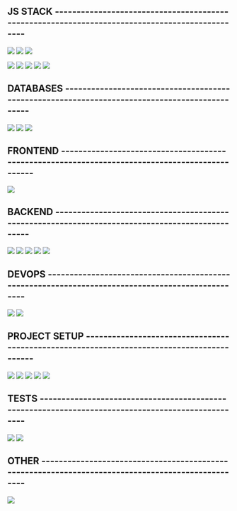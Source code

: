 ## JS STACK -----------------------------------------------------------------------------------------------

<a target="_blank" href="https://developer.mozilla.org/pt-BR/docs/Web/JavaScript"><img src="https://img.shields.io/badge/javascript-%23323330.svg?style=for-the-badge&logo=javascript&logoColor=%23F7DF1E"></a>
<a target="_blank" href="https://nodejs.org"><img src="https://img.shields.io/badge/node.js-6DA55F?style=for-the-badge&logo=node.js&logoColor=white"></a>
<a target="_blank" href="https://www.typescriptlang.org/"><img src="https://img.shields.io/badge/typescript-%23007ACC.svg?style=for-the-badge&logo=typescript&logoColor=white"></a>

<a target="_blank" href="https://reactjs.org/"><img src="https://img.shields.io/badge/react-%2320232a.svg?style=for-the-badge&logo=react&logoColor=%2361DAFB"></a>
<a target="_blank" href="https://nextjs.org/"><img src="https://img.shields.io/badge/Next-322D31?style=for-the-badge&logo=next.js&logoColor=white"></a>
<a target="_blank" href="https://reactnative.dev/"><img src="https://img.shields.io/badge/react_native-%2320232a.svg?style=for-the-badge&logo=react&logoColor=%2361DAFB"></a>
<a target="_blank" href="https://expo.dev/"><img src="https://img.shields.io/badge/expo-%2320232a.svg?style=for-the-badge&logo=expo&logoColor=%2361DAFB"></a>
<a target="_blank" href="https://electronjs.org/"><img src="https://img.shields.io/badge/electron-373737.svg?style=for-the-badge&logo=electron&logoColor=%2361DAFB"></a>

## DATABASES ---------------------------------------------------------------------------------------------- 

<a target="_blank" href="https://www.mysql.com/"><img src="https://img.shields.io/badge/mysql-%2300f.svg?style=for-the-badge&logo=mysql&logoColor=white"></a>
<a target="_blank" href="https://www.postgresql.org/"><img src="https://img.shields.io/badge/postgres-%23316192.svg?style=for-the-badge&logo=postgresql&logoColor=white"></a>
<a target="_blank" href="https://www.mongodb.com/"><img src="https://img.shields.io/badge/MongoDB-%234ea94b.svg?style=for-the-badge&logo=mongodb&logoColor=white"></a>

## FRONTEND -----------------------------------------------------------------------------------------------

<a target="_blank" href="https://tailwindcss.com/"><img src="https://img.shields.io/badge/tailwind-1e3a8a?style=for-the-badge&logo=tailwindcss&logoColor=white"></a>

## BACKEND ------------------------------------------------------------------------------------------------

<a target="_blank" href="https://expressjs.com/pt-br/"><img src="https://img.shields.io/badge/express.js-%23404d59.svg?style=for-the-badge&logo=express&logoColor=%2361DAFB"></a>
<a target="_blank" href="https://nestjs.com/"><img src="https://img.shields.io/badge/nestjs-%23E0234E.svg?style=for-the-badge&logo=nestjs&logoColor=white"></a>
<a target="_blank" href="https://graphql.org/"><img src="https://img.shields.io/badge/GraphQL-E10098?style=for-the-badge&logo=graphql&logoColor=white"></a>
<a target="_blank" href="https://socket.io/"><img src="https://img.shields.io/badge/Socket.io-black?style=for-the-badge&logo=socket.io&badgeColor=010101"></a>
<a target="_blank" href="https://redis.io/"><img src="https://img.shields.io/badge/redis-%23DD0031.svg?style=for-the-badge&logo=redis&logoColor=white"></a>

## DEVOPS -------------------------------------------------------------------------------------------------

<a target="_blank" href="https://www.docker.com/"><img src="https://img.shields.io/badge/docker-%230db7ed.svg?style=for-the-badge&logo=docker&logoColor=white"></a>
<a target="_blank" href="https://aws.amazon.com/"><img src="https://img.shields.io/badge/AWS-%23FF9900.svg?style=for-the-badge&logo=amazon-aws&logoColor=white"></a>

## PROJECT SETUP ------------------------------------------------------------------------------------------

<a target="_blank" href="https://eslint.org/"><img src="https://img.shields.io/badge/ESLint-4B3263?style=for-the-badge&logo=eslint&logoColor=white"></a>
<a target="_blank" href="https://prettier.io/"><img src="https://img.shields.io/badge/prettier-blue?style=for-the-badge&logo=prettier&logoColor=white"></a>
<a target="_blank" href="https://github.com/typicode/husky"><img src="https://img.shields.io/badge/🐶husky-yellow?style=for-the-badge&logo=husky&logoColor=white"></a>
<a target="_blank" href="https://github.com/conventional-changelog/commitlint"><img src="https://img.shields.io/badge/commitlint-red?style=for-the-badge&logo=commitlint&logoColor=white"></a>
<a target="_blank" href="https://github.com/commitizen/cz-cli"><img src="https://img.shields.io/badge/commitizen-pink?style=for-the-badge&logo=conventionalcommits&logoColor=white"></a>

## TESTS --------------------------------------------------------------------------------------------------

<a target="_blank" href="https://jestjs.io/"><img src="https://img.shields.io/badge/jest-black?style=for-the-badge&logo=jest&logoColor=white"></a>
<a target="_blank" href="https://github.com/ladjs/supertest/"><img src="https://img.shields.io/badge/supertest-yellow?style=for-the-badge&logo=supertest&logoColor=white"></a>

## OTHER --------------------------------------------------------------------------------------------------

<a target="_blank" href="https://git-scm.com/"><img src="https://img.shields.io/badge/git-F1502F?style=for-the-badge&logo=git&logoColor=white"></a>